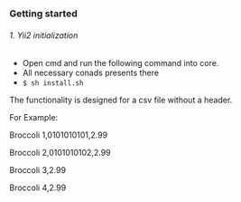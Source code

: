 ### Getting started
###### 1. Yii2 initialization
- Open cmd and run the following command into core.
- All necessary conads presents there
- `$ sh install.sh`

The functionality is designed for a csv file without a header.

For Example:

Broccoli 1,0101010101,2.99

Broccoli 2,0101010102,2.99

Broccoli 3,2.99

Broccoli 4,2.99